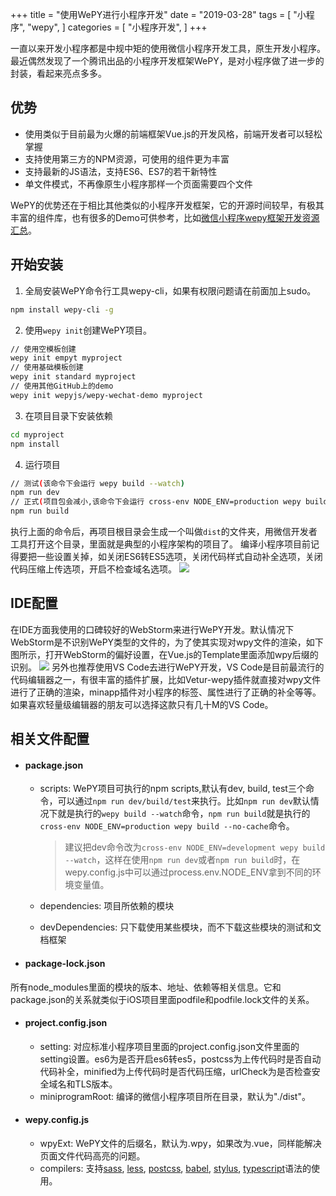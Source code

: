 +++
title = "使用WePY进行小程序开发"
date = "2019-03-28"
tags = [
    "小程序",
    "wepy",
]
categories = [
    "小程序开发",
]
+++

一直以来开发小程序都是中规中矩的使用微信小程序开发工具，原生开发小程序。最近偶然发现了一个腾讯出品的小程序开发框架WePY，是对小程序做了进一步的封装，看起来亮点多多。
## 优势
- 使用类似于目前最为火爆的前端框架Vue.js的开发风格，前端开发者可以轻松掌握
- 支持使用第三方的NPM资源，可使用的组件更为丰富
- 支持最新的JS语法，支持ES6、ES7的若干新特性
- 单文件模式，不再像原生小程序那样一个页面需要四个文件

WePY的优势还在于相比其他类似的小程序开发框架，它的开源时间较早，有极其丰富的组件库，也有很多的Demo可供参考，比如[微信小程序wepy框架开发资源汇总](https://github.com/aben1188/awesome-wepy)。

## 开始安装
1. 全局安装WePY命令行工具wepy-cli，如果有权限问题请在前面加上sudo。
``` bash
npm install wepy-cli -g
```
2. 使用`wepy init`创建WePY项目。
``` bash
// 使用空模板创建
wepy init empyt myproject
// 使用基础模板创建
wepy init standard myproject
// 使用其他GitHub上的demo
wepy init wepyjs/wepy-wechat-demo myproject
```
3. 在项目目录下安装依赖
``` bash
cd myproject
npm install
```
4. 运行项目
``` bash
// 测试(该命令下会运行 wepy build --watch)
npm run dev
// 正式(项目包会减小,该命令下会运行 cross-env NODE_ENV=production wepy build --no-cache)
npm run build
```
执行上面的命令后，再项目根目录会生成一个叫做`dist`的文件夹，用微信开发者工具打开这个目录，里面就是典型的小程序架构的项目了。
编译小程序项目前记得要把一些设置关掉，如关闭ES6转ES5选项，关闭代码样式自动补全选项，关闭代码压缩上传选项，开启不检查域名选项。
![](https://upload-images.jianshu.io/upload_images/1587104-e0be9e403cd46903.png?imageMogr2/auto-orient/strip%7CimageView2/2/w/1240)
 
## IDE配置
在IDE方面我使用的口碑较好的WebStorm来进行WePY开发。默认情况下WebStorm是不识别WePY类型的文件的，为了使其实现对wpy文件的渲染，如下图所示，打开WebStorm的偏好设置，在Vue.js的Template里面添加wpy后缀的识别。
![](https://upload-images.jianshu.io/upload_images/1587104-d6c5cbb5095650b3.png?imageMogr2/auto-orient/strip%7CimageView2/2/w/1240)
另外也推荐使用VS Code去进行WePY开发，VS Code是目前最流行的代码编辑器之一，有很丰富的插件扩展，比如Vetur-wepy插件就直接对wpy文件进行了正确的渲染，minapp插件对小程序的标签、属性进行了正确的补全等等。如果喜欢轻量级编辑器的朋友可以选择这款只有几十M的VS Code。

## 相关文件配置
- #### package.json
  - scripts: WePY项目可执行的npm scripts,默认有dev, build, test三个命令，可以通过`npm run dev/build/test`来执行。比如`npm run dev`默认情况下就是执行的`wepy build --watch`命令，`npm run build`就是执行的`cross-env NODE_ENV=production wepy build --no-cache`命令。
    > 建议把dev命令改为`cross-env NODE_ENV=development wepy build --watch`，这样在使用`npm run dev`或者`npm run build`时，在wepy.config.js中可以通过process.env.NODE_ENV拿到不同的环境变量值。
  
  - dependencies: 项目所依赖的模块
  - devDependencies: 只下载使用某些模块，而不下载这些模块的测试和文档框架
- #### package-lock.json
所有node_modules里面的模块的版本、地址、依赖等相关信息。它和package.json的关系就类似于iOS项目里面podfile和podfile.lock文件的关系。
- #### project.config.json
  - setting: 对应标准小程序项目里面的project.config.json文件里面的setting设置。es6为是否开启es6转es5，postcss为上传代码时是否自动代码补全，minified为上传代码时是否代码压缩，urlCheck为是否检查安全域名和TLS版本。
  - miniprogramRoot: 编译的微信小程序项目所在目录，默认为"./dist"。
- #### wepy.config.js
  - wpyExt: WePY文件的后缀名，默认为.wpy，如果改为.vue，同样能解决页面文件代码高亮的问题。
  - compilers: 支持[sass](https://github.com/sass/node-sass), [less](http://lesscss.org/#using-less-usage-in-code), [postcss](https://www.html.cn/archives/7317), [babel](https://babeljs.io/docs/en/options), [stylus](https://www.zhangxinxu.com/jq/stylus/js.php), [typescript](https://www.tslang.cn/docs/home.html)语法的使用。